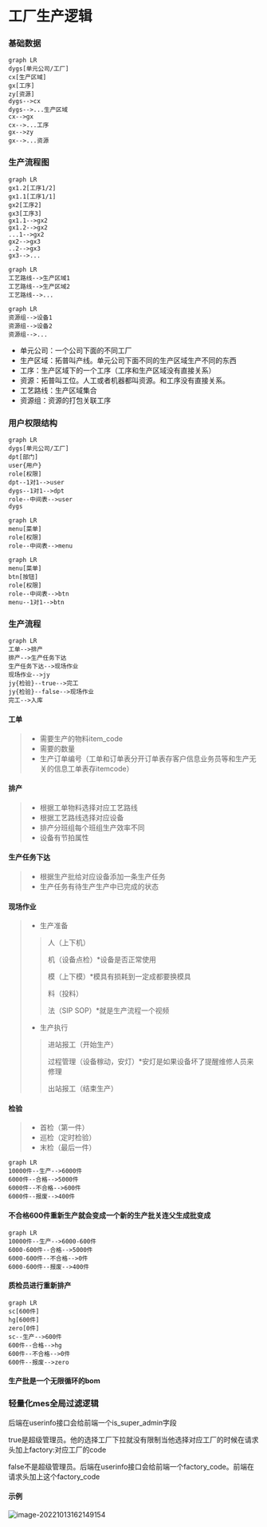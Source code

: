 # 工厂生产逻辑
### 基础数据

```mermaid
graph LR
dygs[单元公司/工厂]
cx[生产区域]
gx[工序]
zy[资源]
dygs-->cx
dygs-->...生产区域
cx-->gx
cx-->...工序
gx-->zy
gx-->...资源
```

### 生产流程图

```mermaid
graph LR
gx1.2[工序1/2]
gx1.1[工序1/1]
gx2[工序2]
gx3[工序3]
gx1.1-->gx2
gx1.2-->gx2
...1-->gx2
gx2-->gx3
..2-->gx3
gx3-->...
```
```mermaid
graph LR
工艺路线-->生产区域1
工艺路线-->生产区域2
工艺路线-->...
```
```mermaid
graph LR
资源组-->设备1
资源组-->设备2
资源组-->...
```
* 单元公司：一个公司下面的不同工厂
* 生产区域：拓普叫产线。单元公司下面不同的生产区域生产不同的东西
* 工序：生产区域下的一个工序（工序和生产区域没有直接关系）
* 资源：拓普叫工位。人工或者机器都叫资源。和工序没有直接关系。
* 工艺路线：生产区域集合
* 资源组：资源的打包关联工序

### 用户权限结构

```mermaid
graph LR
dygs[单元公司/工厂]
dpt[部门]
user{用户}
role[权限]
dpt--1对1-->user
dygs--1对1-->dpt
role--中间表-->user
dygs
```



```mermaid
graph LR
menu[菜单]
role[权限]
role--中间表-->menu
```

```mermaid
graph LR
menu[菜单]
btn[按钮]
role[权限]
role--中间表-->btn
menu--1对1-->btn
```

### 生产流程

```mermaid
graph LR
工单-->排产
排产-->生产任务下达
生产任务下达-->现场作业
现场作业-->jy
jy{检验}--true-->完工
jy{检验}--false-->现场作业
完工-->入库
```

#### 工单

>* 需要生产的物料item_code
>* 需要的数量
>* 生产订单编号（工单和订单表分开订单表存客户信息业务员等和生产无关的信息工单表存itemcode）

#### 排产

>* 根据工单物料选择对应工艺路线
>* 根据工艺路线选择对应设备
>* 排产分班组每个班组生产效率不同
>* 设备有节拍属性

#### 生产任务下达

>* 根据生产批给对应设备添加一条生产任务
>* 生产任务有待生产生产中已完成的状态

#### 现场作业

>* 生产准备
>
>  >人（上下机）
>  >
>  >机（设备点检）*设备是否正常使用
>  >
>  >模（上下模）*模具有损耗到一定成都要换模具
>  >
>  >料（投料）
>  >
>  >法（SIP SOP）*就是生产流程一个视频
>
>* 生产执行
>
>  >进站报工（开始生产）
>  >
>  >过程管理（设备稼动，安灯）*安灯是如果设备坏了提醒维修人员来修理
>  >
>  >出站报工（结束生产）

#### 检验

>* 首检（第一件）
>* 巡检（定时检验）
>* 末检（最后一件）

```mermaid
graph LR
10000件--生产-->6000件
6000件--合格-->5000件
6000件--不合格-->600件
6000件--报废-->400件

```

#### 不合格600件重新生产就会变成一个新的生产批关连父生成批变成

```mermaid
graph LR
10000件--生产-->6000-600件
6000-600件--合格-->5000件
6000-600件--不合格-->0件
6000-600件--报废-->400件

```

#### 质检员进行重新排产


```mermaid
graph LR
sc[600件]
hg[600件]
zero[0件]
sc--生产-->600件
600件--合格-->hg
600件--不合格-->0件
600件--报废-->zero

```
#### 生产批是一个无限循环的bom

### 轻量化mes全局过滤逻辑

后端在userinfo接口会给前端一个is_super_admin字段

true是超级管理员。他的选择工厂下拉就没有限制当他选择对应工厂的时候在请求头加上factory:对应工厂的code

false不是超级管理员。后端在userinfo接口会给前端一个factory_code。前端在请求头加上这个factory_code

#### 示例

![image-20221013162149154](\image-20221013162149154.png)
